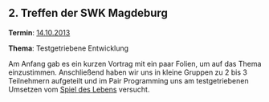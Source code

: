 ## 2. Treffen der SWK Magdeburg

**Termin**: [14.10.2013](http://www.softwerkskammer.org/activities/magdeburg_treffen_2)

**Thema**: Testgetriebene Entwicklung

Am Anfang gab es ein kurzen Vortrag mit ein paar Folien, um auf das Thema einzustimmen.
Anschließend haben wir uns in kleine Gruppen zu 2 bis 3 Teilnehmern aufgeteilt und im Pair Programming uns am testgetriebenen Umsetzen vom [Spiel des Lebens](http://de.wikipedia.org/wiki/Conways_Spiel_des_Lebens) versucht.